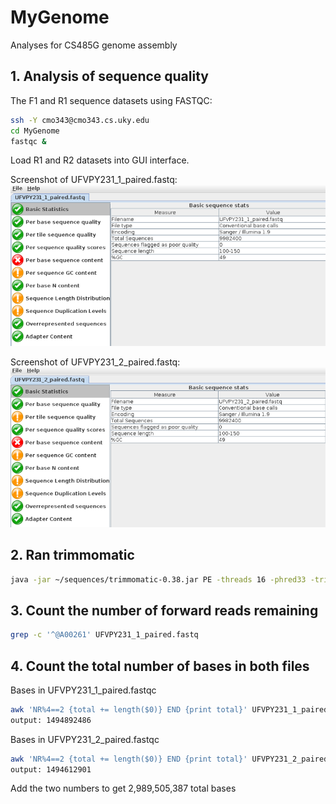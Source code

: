 # MyGenome
Analyses for CS485G genome assembly

## 1. Analysis of sequence quality
The F1 and R1 sequence datasets using FASTQC: 
```bash
ssh -Y cmo343@cmo343.cs.uky.edu
cd MyGenome
fastqc &
```
Load R1 and R2 datasets into GUI interface.

Screenshot of UFVPY231_1_paired.fastq:
![R1_paired.PNG](/data/R1_paired.PNG)

Screenshot of UFVPY231_2_paired.fastq:
![R2_paired.PNG](/data/R2_paired.PNG)

## 2. Ran trimmomatic
```bash
java -jar ~/sequences/trimmomatic-0.38.jar PE -threads 16 -phred33 -trimlog file.txt UFVPY231_1.fq UFVPY231_2.fq UFVPY231_1_paired.fastq UFVPY231_1_unpaired.fastq UFVPY231_2_paired.fastq UFVPY231_2_unpaired.fastq ILLUMINACLIP:adaptors.fasta:2:30:10 SLIDINGWINDOW:20:20 MINLEN:100
```

## 3. Count the number of forward reads remaining
```bash
grep -c '^@A00261' UFVPY231_1_paired.fastq
```

## 4. Count the total number of bases in both files
Bases in UFVPY231_1_paired.fastqc
```bash
awk 'NR%4==2 {total += length($0)} END {print total}' UFVPY231_1_paired.fastq
output: 1494892486
```
Bases in UFVPY231_2_paired.fastqc
```bash
awk 'NR%4==2 {total += length($0)} END {print total}' UFVPY231_2_paired.fastq
output: 1494612901
```
Add the two numbers to get 2,989,505,387 total bases
